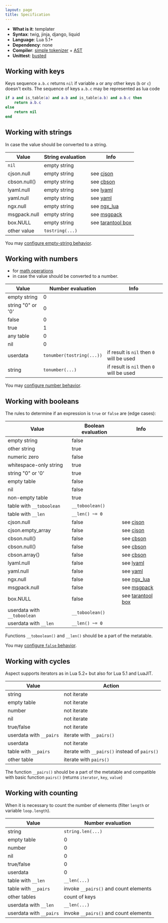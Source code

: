 ```yaml
---
layout: page
title: Specification
---
```


<!-- {% raw %} -->

- **What is it**: templater
- **Syntax**: twig, jinja, django, liquid
- **Language**: Lua 5.1+
- **Dependency**: none
- **Compiler**: [simple tokenizer](https://github.com/unifire-app/aspect/blob/master/src/aspect/tokenizer.lua) + [AST](https://github.com/unifire-app/aspect/blob/master/src/aspect/ast.lua)
- **Unittest**: [busted](https://olivinelabs.com/busted/)

## Working with keys

Keys sequence `a.b.c` returns `nil` if variable `a` or any other keys (`b` or `c`) doesn't exits.
The sequence of keys `a.b.c` may be represented as lua code
```lua
if a and is_table(a) and a.b and is_table(a.b) and a.b.c then
    return a.b.c
else
    return nil
end
``` 

## Working with strings

In case the value should be converted to a string.

| Value         | String evaluation  | Info  |
|---------------|--------------------|-------|
| `nil`         | empty string       |       |
| cjson.null    | empty string       | see [cjson](https://github.com/openresty/lua-cjson) |
| cbson.null()  | empty string       | see [cbson](https://github.com/isage/lua-cbson) |
| lyaml.null    | empty string       | see [lyaml](https://github.com/gvvaughan/lyaml) |
| yaml.null     | empty string       | see [yaml](https://www.tarantool.io/en/doc/2.4/reference/reference_lua/yaml/) |
| ngx.null      | empty string       | see [ngx_lua](https://github.com/openresty/lua-nginx-module#core-constants) |
| msgpack.null  | empty string       | see [msgpack](https://www.tarantool.io/en/doc/2.4/reference/reference_lua/msgpack/) |
| box.NULL      | empty string       | see [tarantool box](https://www.tarantool.io/en/doc/2.4/reference/reference_lua/box_null/) |
| other value   | `tostring(...)`    |

You may [configure empty-string behavior](./api.md#empty-string-behaviour).

## Working with numbers

- for [math operations](./syntax.md#math-operators)
- in case the value should be converted to a number.

| Value                    | Number evaluation         | Info                                   |
|--------------------------|---------------------------|----------------------------------------|
| empty string             | 0                         |                                        |
| string "0" or '0'        | 0                         |                                        |
| false                    | 0                         |                                        |
| true                     | 1                         |                                        |
| any table                | 0                         |                                        |
| nil                      | 0                         |                                        |
| userdata                 | `tonumber(tostring(...))` | if result is `nil` then `0` will be used |
| string                   | `tonumber(...)`           | if result is `nil` then `0` will be used |

You may [configure number behavior](./api.md#number-behaviour).

## Working with booleans

The rules to determine if an expression is `true` or `false` are (edge cases):

| Value                       | Boolean evaluation | Info   |
|-----------------------------|--------------------|--------|
| empty string                | false              |        |
| other string                | true               |        |
| numeric zero                | false              |        |
| whitespace-only string      | true               |        |
| string "0" or '0'           | true               |        |
| empty table                 | false              |        |
| nil                         | false              |        |
| non-empty table             | true               |        |
| table with `__toboolean`    | `__toboolean()`    |        |
| table with `__len`          | `__len() ~= 0`     |        |
| cjson.null                  | false              | see [cjson](https://github.com/openresty/lua-cjson)
| cjson.empty_array           | false              | see [cjson](https://github.com/openresty/lua-cjson)
| cbson.null()                | false              | see [cbson](https://github.com/isage/lua-cbson) |
| cbson.null()                | false              | see [cbson](https://github.com/isage/lua-cbson) |
| cbson.array()               | false              | see [cbson](https://github.com/isage/lua-cbson) |
| lyaml.null                  | false              | see [lyaml](https://github.com/gvvaughan/lyaml) |
| yaml.null                   | false              | see [yaml](https://www.tarantool.io/en/doc/2.4/reference/reference_lua/yaml/) |
| ngx.null                    | false              | see [ngx_lua](https://github.com/openresty/lua-nginx-module#core-constants) |
| msgpack.null                | false              | see [msgpack](https://www.tarantool.io/en/doc/2.4/reference/reference_lua/msgpack/) |
| box.NULL                    | false              | see [tarantool box](https://www.tarantool.io/en/doc/2.4/reference/reference_lua/box_null/) |
| userdata with `__toboolean` | `__toboolean()`    |        |
| userdata with `__len`       | `__len() ~= 0`     |        |

Functions `__toboolean()` and `__len()` should be a part of the metatable.
 
You may [configure `false` behavior](./api.md#condition-behaviour).

## Working with cycles

Aspect supports iterators as in Lua 5.2+ but also for Lua 5.1 and LuaJIT.

| Value                    | Action               |
|--------------------------|----------------------|
| string                   | not iterate          |
| empty table              | not iterate          |
| number                   | not iterate          |
| nil                      | not iterate          |
| true/false               | not iterate          |
| userdata with `__pairs`  | iterate with `__pairs()` |
| userdata                 | not iterate          |
| table with `__pairs`     | iterate with `__pairs()` instead of `pairs()` |
| other table              | iterate with `pairs()` |

The function `__pairs()` should be a part of the metatable 
and compatible with basic function `pairs()` (returns `iterator`, `key`, `value`) 

## Working with counting

When it is necessary to count the number of elements (filter `length` or variable `loop.length`).

| Value                    | Number evaluation    |
|--------------------------|----------------------|
| string                   | `string.len(...)`    |
| empty table              | 0                    |
| number                   | 0                    |
| nil                      | 0                    |
| true/false               | 0                    |
| userdata                 | 0                    |
| table with `__len`       | `__len(...)`         |
| table with `__pairs`     | invoke `__pairs()` and count elements |
| other tables             | count of keys        |
| userdata with `__len`    | `__len(...)`         |
| userdata with `__pairs`  | invoke `__pairs()` and count elements |

<!-- {% endraw %} -->